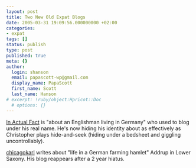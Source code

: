 ```yaml
---
layout: post
title: Two New Old Expat Blogs
date: 2005-03-31 19:09:56.000000000 +02:00
categories:
- expat
tags: []
status: publish
type: post
published: true
meta: {}
author:
  login: shanson
  email: papascott-wp@gmail.com
  display_name: PapaScott
  first_name: Scott
  last_name: Hanson
# excerpt: !ruby/object:Hpricot::Doc
  # options: {}
---
```

<p><a href="http://www.inactualfact.com/" title="In Actual Fact">In Actual Fact</a> is "about an Englishman living in Germany" who used to blog under his real name. He's now hiding his identity about as effectively as Christopher plays hide-and-seek (hiding under a bedsheet and giggling uncontrollably).</p>
<p><a href="http://www.chicagokarl.de/" title="chicagokarl">chicagokarl</a> writes about "life in a German farming hamlet" Addrup in Lower Saxony. His blog reappears after a 2 year hiatus.</p>
